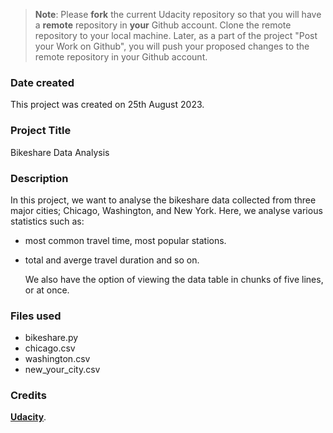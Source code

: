 >**Note**: Please **fork** the current Udacity repository so that you will have a **remote** repository in **your** Github account. Clone the remote repository to your local machine. Later, as a part of the project "Post your Work on Github", you will push your proposed changes to the remote repository in your Github account.

### Date created
This project was created on 25th August 2023.

### Project Title
Bikeshare Data Analysis

### Description
In this project, we want to analyse the bikeshare data collected from three major cities; Chicago, Washington, and New York.
Here, we analyse various statistics such as: 
* most common travel time, most popular stations.
* total and averge travel duration and so on.

  We also have the option of viewing the data table in chunks of five lines, or at once.
  
### Files used
* bikeshare.py
* chicago.csv
* washington.csv
* new_your_city.csv

### Credits
[**Udacity**](https://github.com/udacity/pdsnd_github).

